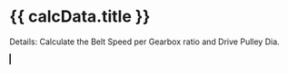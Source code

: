 <script setup>
  import CalcEmbeder from '../components/calc-embeder.vue'

  const calcData = {
    title: 'Belt Conveyor Speed', 
    calcUrl: 'c-20211018.222608961-e3d-0aa465-520bdf' 
  }
</script>
# {{ calcData.title }}
Details: Calculate the Belt Speed per Gearbox ratio and Drive Pulley Dia.

<CalcEmbeder :calcData="calcData"
  width="100%" :iframeHeight="500" style="border:1px solid black;">
</CalcEmbeder>
